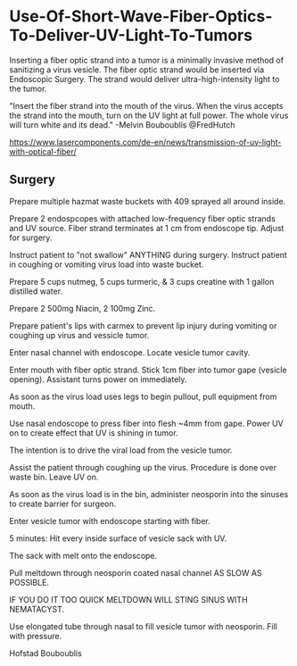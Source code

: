 # Use-Of-Short-Wave-Fiber-Optics-To-Deliver-UV-Light-To-Tumors
Inserting a fiber optic strand into a tumor is a minimally invasive method of sanitizing a virus vesicle. The fiber optic strand would be inserted via Endoscopic Surgery. The strand would deliver ultra-high-intensity light to the tumor.

"Insert the fiber strand into the mouth of the virus. When the virus accepts the strand into the mouth, turn on the UV light at full power. The whole virus will turn white and its dead." -Melvin Bouboublis @FredHutch

https://www.lasercomponents.com/de-en/news/transmission-of-uv-light-with-optical-fiber/

## Surgery
Prepare multiple hazmat waste buckets with 409 sprayed all around inside. 

Prepare 2 endospcopes with attached low-frequency fiber optic strands and UV source. Fiber strand terminates at 1 cm from endoscope tip. Adjust for surgery.

Instruct patient to "not swallow" ANYTHING during surgery. Instruct patient in coughing or vomiting virus load into waste bucket. 

Prepare 5 cups nutmeg, 5 cups turmeric, & 3 cups creatine with 1 gallon distilled water.

Prepare 2 500mg Niacin, 2 100mg Zinc.

Prepare patient's lips with carmex to prevent lip injury during vomiting or coughing up virus and vessicle tumor.

Enter nasal channel with endoscope. Locate vesicle tumor cavity.

Enter mouth with fiber optic strand. Stick 1cm fiber into tumor gape (vesicle opening). Assistant turns power on immediately.

As soon as the virus load uses legs to begin pullout, pull equipment from mouth.

Use nasal endoscope to press fiber into flesh ~4mm from gape. Power UV on to create effect that UV is shining in tumor.

The intention is to drive the viral load from the vesicle tumor.

Assist the patient through coughing up the virus. Procedure is done over waste bin. Leave UV on.

As soon as the virus load is in the bin, administer neosporin into the sinuses to create barrier for surgeon.

Enter vesicle tumor with endoscope starting with fiber.

5 minutes: Hit every inside surface of vesicle sack with UV.

The sack with melt onto the endoscope.

Pull meltdown through neosporin coated nasal channel AS SLOW AS POSSIBLE.

IF YOU DO IT TOO QUICK MELTDOWN WILL STING SINUS WITH NEMATACYST.

Use elongated tube through nasal to fill vesicle tumor with neosporin. Fill with pressure.


Hofstad Bouboublis
